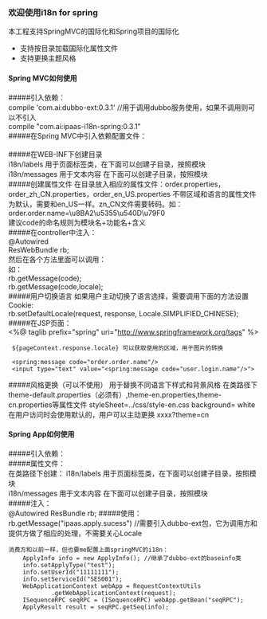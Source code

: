 ### 欢迎使用i18n for spring
本工程支持SpringMVC的国际化和Spring项目的国际化
* 支持按目录加载国际化属性文件
* 支持更换主题风格

#### Spring MVC如何使用  
#####引入依赖：  
	compile 'com.ai:dubbo-ext:0.3.1' //用于调用dubbo服务使用，如果不调用则可以不引入  
	compile "com.ai:ipaas-i18n-spring:0.3.1"  
#####在Spring MVC中引入依赖配置文件：  
        <import resource="classpath:i18n/context/springmvc-locale.xml"/>  
#####在WEB-INF下创建目录  
        i18n/labels   用于页面标签类，在下面可以创建子目录，按照模块  
        i18n/messages 用于文本内容 在下面可以创建子目录，按照模块  
#####创建属性文件
        在目录放入相应的属性文件：order.properties，order_zh_CN.properties，order_en_US.properties   不带区域和语言的属性文件为默认，需要和en_US一样。zn_CN文件需要转码。如：order.order.name=\u8BA2\u5355\u540D\u79F0  
        建议code的命名规则为模块名+功能名+含义  
#####在controller中注入：  
     	@Autowired  
	ResWebBundle rb;  
	然后在各个方法里面可以调用：  
     如：  
        rb.getMessage(code);  
        rb.getMessage(code,locale);  
#####用户切换语言	
     如果用户主动切换了语言选择，需要调用下面的方法设置Cookie:  
        rb.setDefaultLocale(request, response, Locale.SIMPLIFIED_CHINESE);  
#####在JSP页面：  
     <%@ taglib prefix="spring" uri="http://www.springframework.org/tags" %>  
  
     ${pageContext.response.locale} 可以获取使用的区域，用于图片的转换   
    
     <spring:message code="order.order.name"/>  
     <input type="text" value="<spring:message code="user.login.name"/>">  
#####风格更换（可以不使用）
	用于替换不同语言下样式和背景风格
	在类路径下theme-default.properties（必须有）,theme-en.properties,theme-cn.properties等属性文件
	styleSheet=../css/style-en.css
	background= white 
	在用户访问时会使用默认的，用户可以主动更换 xxxx?theme=cn
#### Spring App如何使用  	
#####引入依赖：  
	<import resource="classpath:i18n/context/spring-locale.xml"/>
#####属性文件：  
	在类路径下创建：
		i18n/labels   用于页面标签类，在下面可以创建子目录，按照模块  
       	 	i18n/messages 用于文本内容 在下面可以创建子目录，按照模块  
#####注入：	
	@Autowired
	ResBundle rb;
#####使用：	
	rb.getMessage("ipaas.apply.sucess") //需要引入dubbo-ext包，它为调用方和提供方做了相应的处理，不需要关心Locale
	
	消费方和以前一样，但也要me配置上面springMVC的i18n：
	 	ApplyInfo info = new ApplyInfo(); //继承了dubbo-ext的baseinfo类
		info.setApplyType("test");
		info.setUserId("11111111");
		info.setServiceId("SES001");
		WebApplicationContext webApp = RequestContextUtils
				.getWebApplicationContext(request);
		ISequenceRPC seqRPC = (ISequenceRPC) webApp.getBean("seqRPC");
		ApplyResult result = seqRPC.getSeq(info);
